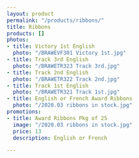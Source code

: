```yaml
---
layout: product
permalink: "/products/ribbons/"
title: Ribbons
products: []
photos:
- title: Victory 1st English
  photo: "/BRAWEVF301 Victory 1st.jpg"
- title: Track 3rd English
  photo: "/BRAWETR323 Track 3rd.jpg"
- title: Track 2nd English
  photo: "/BRAWETR322 Track 2nd.jpg"
- title: Track 1st English
  photo: "/BRAWETR321 Track 1st.jpg"
- title: English or French Award Ribbons
  photo: "/2020.03 ribbons in stock.jpg"
promotions:
- title: Award Ribbons Pkg of 25
  image: "/2020.03 ribbons in stock.jpg"
  price: 13
  description: English or French

---
```

